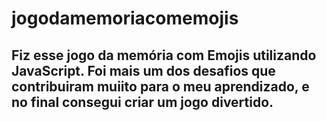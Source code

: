# jogodamemoriacomemojis
## <div>Fiz esse jogo da memória com Emojis utilizando JavaScript. Foi mais um dos desafios que contribuiram muiito para o meu aprendizado, e no final consegui criar um jogo divertido.</div>
